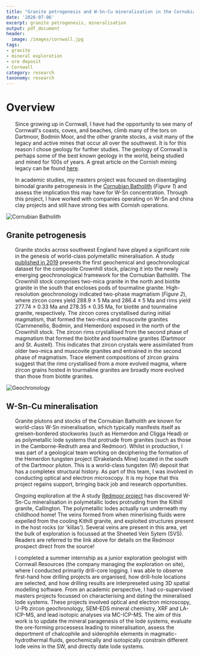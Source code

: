 ```yaml
---
title: "Granite petrogenesis and W-Sn-Cu mineralisation in the Cornubian Batholith, Cornwall, UK"
date: '2020-07-06'
excerpt: granite petrogenesis, mineralisation
output: pdf_document
header:
  image: /images/cornwall.jpg
tags:
- granite
- mineral exploration
- ore deposit
- Cornwall
category: research
taxonomy: research
---
```

  
# Overview
  
<ul> Since growing up in Cornwall, I have had the opportunity to see many of Cornwall's coasts, coves, and beaches, climb many of the tors on Dartmoor, Bodmin Moor, and the other granite stocks, a visit many of the legacy and active mines that occur all over the southwest. It is for this reason I chose geology for further studies. The geology of Cornwall is perhaps some of the best known geology in the world, being studied and mined for 100s of years. A great article on the Cornish mining legacy can be found <a id="raw-url" href="https://www.cornwallheritagetrust.org/timeline/industry-in-cornwall/">here</a>.</ul>

<ul> In academic studies, my masters project was focused on disentagling bimodal granite petrogenesis in the <a id="raw-url" href="https://en.wikipedia.org/wiki/Cornubian_batholith">Cornubian Batholith</a> (<em>Figure 1</em>) and assess the implication this may have for W-Sn concentration. Through this project, I have worked with companies operating on W-Sn and china clay projects and still have strong ties with Cornish operations.</ul>

<img src="https://github.com/WillDSmith1995/willsgeo/tree/master/images/cornubian.jpg" alt="Cornubian Batholith">  

## Granite petrogenesis
  
<ul>Granite stocks across southwest England have played a significant role in the genesis of world-class polymetallic
mineralisation. A study <a id="raw-url" href="https://www.sciencedirect.com/science/article/pii/S0024493719301252?casa_token=1z0rqJxqGEoAAAAA:o1hfZYCTUGDBS9OS-jGe9aYFWMAMKrjjanf7nc4ydA7CtpWkPxj9vf5kaRLGu5nTrOqAXxzfiA">published in 2019</a> presents the first geochemical and geochronological dataset for the composite Crownhill stock, placing it into the newly emerging geochronological framework for the Cornubian Batholith. The Crownhill stock comprises two-mica granite in the north and biotite granite in the south that encloses pods of tourmaline granite. High-resolution geochronology indicated two-phase magmatism (<em>Figure 2</em>), where zircon cores yield 288.9 &plusmn; 5 Ma and 286.4 &plusmn; 5 Ma and rims yield 277.74 &plusmn; 0.33 Ma and 278.35 &plusmn; 0.35 Ma, for biotite and tourmaline granite, respectively. The zircon cores crystallised during initial magmatism, that formed the two-mica and muscovite granites (Carnmenellis, Bodmin, and Hemerdon) exposed in the north of the Crownhill stock. The zircon rims crystallised from the second phase of magmatism that formed the biotite and tourmaline granites (Dartmoor and St. Austell). This indicates that zircon crystals were assimilated from older two-mica and muscovite granites and entrained in the second phase of magmatism. Trace element compositions of zircon grains suggest that the rims crystallised from a more evolved magma, where zircon grains hosted in tourmaline granites are broadly more evolved than those from biotite granites.</ul>

<img src="https://github.com/WillDSmith1995/willsgeo/tree/master/images/cornwallage.jpg" alt="Geochronology">   
  
## W-Sn-Cu mineralisation
  
<ul>Granite plutons and stocks of the Cornubian Batholith are known for world-class W-Sn mineralisation, which typically manifests itself as greisen-bordered stockworks (such as Hemerdon and Cligga Head) or as polymetallic lode systems that protrude from granites (such as those in the Camborne-Redruth area and Redmoor). Whilst in production, I was part of a geological team working on deciphering the formation of the Hemerdon tungsten project (Drakelands Mine) located in the south of the Dartmoor pluton. This is a world-class tungsten (W) deposit that has a completex structural history. As part of this team, I was involved in conducting optical and electron microscopy. It is my hope that this project regains support, bringing back job and research opportunities.</ul>
  
<ul>Ongoing exploration at the A study <a id="raw-url" href="https://www.cornwallresources.com/the-redmoor-project">Redmoor project</a> has discovered W-Sn-Cu mineralisation in polymetallic lodes protruding from the Kithill granite, Callington. The polymetallic lodes actually run underneath my childhood home! The veins formed from when minerlising fluids were expelled from the cooling Kithill granite, and exploited structures present in the host rocks (or 'killas'). Several veins are present in this area, yet the bulk of exploration is focussed at the Sheeted Vein Sytem (SVS). Readers are referred to the link above for details on the Redmoor prospect direct from the source!</ul>

<ul>I completed a summer internship as a junior exploration geologist with Cornwall Resources (the company managing the exploration on site), where I conducted primarily drill-core logging. I was able to observe first-hand how drilling projects are organised, how drill-hole locations are selected, and how drilling results are interpreseted using 3D spatial modelling software. From an academic perspective, I had co-supervised masters projects focussed on characterising and dating the mineralised lode systems. These projects involved optical and electron microscopy, U-Pb zircon geochronology, SEM-EDS mineral chemistry, XRF and LA-ICP-MS, and lead isotopic analyses via MC-ICP-MS. The aim of this work is to update the mineral paragenesis of the lode systems, evaluate the ore-forming processess leading to mineralisation, assess the deportment of chalcophile and siderophile elements in magmatic-hydrothermal fluids, geochemically and isotopically constrain different lode veins in the SW, and directly date lode systems.</ul>
  